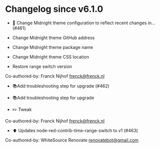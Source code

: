 # Changelog since v6.1.0
- :hammer: Change Midnight theme configuration to reflect recent changes in… (#461)

* Change Midnight theme GitHub address

* Change Midnight theme package name

* Change Midnight theme CSS location

* Restore range switch version

Co-authored-by: Franck Nijhof <frenck@frenck.nl> 
- 📚Add troubleshooting step for upgrade (#462)

* 📚Add troubleshooting step for upgrade

* :pencil2: Tweak

Co-authored-by: Franck Nijhof <frenck@frenck.nl> 
- :arrow_up: Updates node-red-contrib-time-range-switch to v1 (#463)

Co-authored-by: WhiteSource Renovate <renovatebot@gmail.com> 
